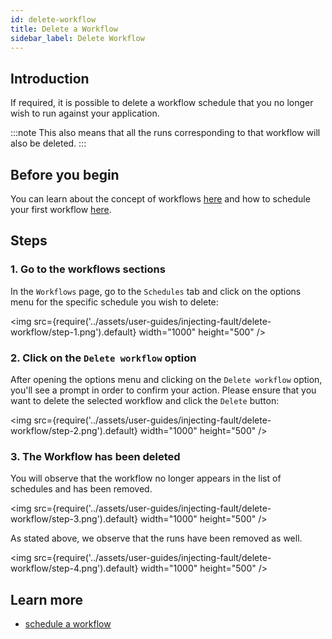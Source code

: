 ```yaml
---
id: delete-workflow
title: Delete a Workflow
sidebar_label: Delete Workflow
---
```


## Introduction

If required, it is possible to delete a workflow schedule that you no longer wish to run against your application.

:::note
This also means that all the runs corresponding to that workflow will also be deleted.
:::

## Before you begin

You can learn about the concept of workflows [here](../concepts/chaos-workflow) and how to schedule your first workflow [here](schedule-workflow).

## Steps

### 1. Go to the workflows sections

In the `Workflows` page, go to the `Schedules` tab and click on the options menu for the specific schedule you wish to delete:

<img src={require('../assets/user-guides/injecting-fault/delete-workflow/step-1.png').default} width="1000" height="500" />

### 2. Click on the `Delete workflow` option

After opening the options menu and clicking on the `Delete workflow` option, you'll see a prompt in order to confirm your action. Please ensure that you want to delete the selected workflow and click the `Delete` button:

<img src={require('../assets/user-guides/injecting-fault/delete-workflow/step-2.png').default} width="1000" height="500" />

### 3. The Workflow has been deleted

You will observe that the workflow no longer appears in the list of schedules and has been removed.

<img src={require('../assets/user-guides/injecting-fault/delete-workflow/step-3.png').default} width="1000" height="500" />

As stated above, we observe that the runs have been removed as well.

<img src={require('../assets/user-guides/injecting-fault/delete-workflow/step-4.png').default} width="1000" height="500" />

## Learn more

- [schedule a workflow](schedule-workflow)
